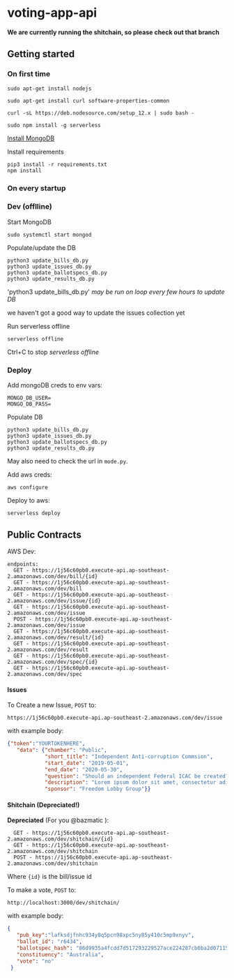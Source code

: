 # voting-app-api

**We are currently running the shitchain, so please check out that branch**

## Getting started

### On first time

```
sudo apt-get install nodejs

sudo apt-get install curl software-properties-common

curl -sL https://deb.nodesource.com/setup_12.x | sudo bash -

sudo npm install -g serverless
```

[Install MongoDB](https://docs.mongodb.com/manual/tutorial/install-mongodb-on-debian/#install-mongodb-community-edition)

Install requirements

```
pip3 install -r requirements.txt
npm install
```

### On every startup

### Dev (offlline)

Start MongoDB

```
sudo systemctl start mongod
```

Populate/update the DB

```
python3 update_bills_db.py
python3 update_issues_db.py
python3 update_ballotspecs_db.py
python3 update_results_db.py
```

'python3 update_bills_db.py' _may be run on loop every few hours to update DB_

we haven't got a good way to update the issues collection yet

Run serverless offline

```
serverless offline
```

Ctrl+C to stop _serverless offline_

### Deploy

Add mongoDB creds to env vars:

```
MONGO_DB_USER=
MONGO_DB_PASS=
```

Populate DB

```
python3 update_bills_db.py
python3 update_issues_db.py
python3 update_ballotspecs_db.py
python3 update_results_db.py
```

May also need to check the url in `mode.py`.

Add aws creds:

```
aws configure
```

Deploy to aws:


```
serverless deploy
```

## Public Contracts


AWS Dev:

```
endpoints:
  GET - https://1j56c60pb0.execute-api.ap-southeast-2.amazonaws.com/dev/bill/{id}
  GET - https://1j56c60pb0.execute-api.ap-southeast-2.amazonaws.com/dev/bill
  GET - https://1j56c60pb0.execute-api.ap-southeast-2.amazonaws.com/dev/issue/{id}
  GET - https://1j56c60pb0.execute-api.ap-southeast-2.amazonaws.com/dev/issue
  POST - https://1j56c60pb0.execute-api.ap-southeast-2.amazonaws.com/dev/issue
  GET - https://1j56c60pb0.execute-api.ap-southeast-2.amazonaws.com/dev/result/{id}
  GET - https://1j56c60pb0.execute-api.ap-southeast-2.amazonaws.com/dev/result
  GET - https://1j56c60pb0.execute-api.ap-southeast-2.amazonaws.com/dev/spec/{id}
  GET - https://1j56c60pb0.execute-api.ap-southeast-2.amazonaws.com/dev/spec
```

#### Issues

To Create a new Issue, `POST` to:

```
https://1j56c60pb0.execute-api.ap-southeast-2.amazonaws.com/dev/issue
```

with example body:

```json
{"token":"YOURTOKENHERE",
   "data": {"chamber": "Public",
            "short_title": "Independent Anti-corruption Commsion",
            "start_date": "2019-05-01",
            "end_date": "2020-05-30",
            "question": "Should an independent Federal ICAC be created?",
            "description": "Lorem ipsum dolor sit amet, consectetur adipiscing elit, sed do eiusmod tempor incididunt ut labore et dolore magna aliqua. ",
            "sponsor": "Freedom Lobby Group"}}
```

#### Shitchain (Depreciated!)


**Depreciated** (For you @bazmatic ):


```
  GET - https://1j56c60pb0.execute-api.ap-southeast-2.amazonaws.com/dev/shitchain/{id}
  GET - https://1j56c60pb0.execute-api.ap-southeast-2.amazonaws.com/dev/shitchain
  POST - https://1j56c60pb0.execute-api.ap-southeast-2.amazonaws.com/dev/shitchain
```


Where `{id}` is the bill/issue id

To make a vote, `POST` to:

```
http://localhost:3000/dev/shitchain/
```

with example body:

```json
{
   "pub_key":"lafksdjfnhc934y8q5pcn98xpc5ny85y410c5mp9xnyv",
   "ballot_id": "r6434",
   "ballotspec_hash": "86d9935a4fcdd7d517293229527ace224287cb6ba2d07115f4784db16fece5af",
   "constituency": "Australia",
   "vote": "no"
 }
```